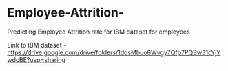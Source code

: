 # Employee-Attrition-
Predicting Employee Attrition rate for IBM dataset for employees

Link to IBM dataset - https://drive.google.com/drive/folders/1dosMbuo6Wvgy7Qfp7PQBw31cYjYwdcBE?usp=sharing

